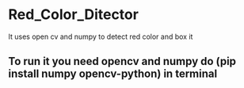 # Red_Color_Ditector
It uses open cv and numpy to detect red color and box it
## To run it you need opencv and numpy do (pip install numpy opencv-python) in terminal
